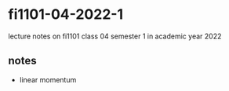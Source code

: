 # fi1101-04-2022-1
lecture notes on fi1101 class 04 semester 1 in academic year 2022


## notes
+ linear momentum